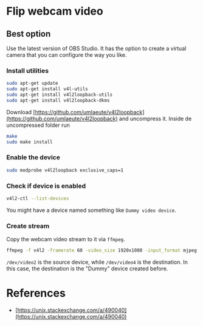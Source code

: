 # Flip webcam video

## Best option

Use the latest version of OBS Studio. It has the option to create a virtual camera that you can configure the way you like.

### Install utilities

```bash
sudo apt-get update
sudo apt-get install v4l-utils
sudo apt-get install v4l2loopback-utils
sudo apt-get install v4l2loopback-dkms
```
Download [https://github.com/umlaeute/v4l2loopback](https://github.com/umlaeute/v4l2loopback) and uncompress it. Inside de uncompressed folder run

```bash
make
sudo make install
```

### Enable the device

```bash
sudo modprobe v4l2loopback exclusive_caps=1
```

### Check if device is enabled

```bash
v4l2-ctl --list-devices
```

You might have a device named something like `Dummy video device`.

### Create stream

Copy the webcam video stream to it via `ffmpeg`.

```bash
ffmpeg -f v4l2 -framerate 60 -video_size 1920x1080 -input_format mjpeg -i /dev/video2 -vf "hflip,format=yuv420p" -f v4l2 /dev/video4
```

`/dev/video2` is the source device, while `/dev/video4` is the destination. In this case, the destination is the "Dummy" device created before.

# References

- [https://unix.stackexchange.com/a/490040](https://unix.stackexchange.com/a/490040)
